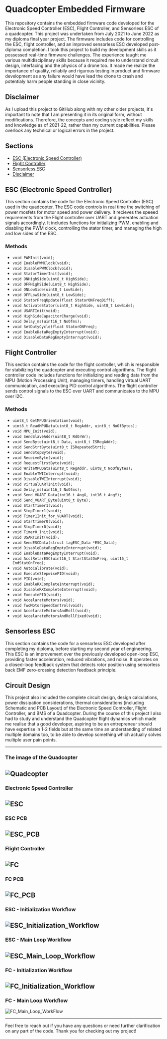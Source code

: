 # Quadcopter Embedded Firmware

This repository contains the embedded firmware code developed for the Electronic Speed Controller (ESC), Flight Controller, and Sensorless ESC of a quadcopter. This project was undertaken from July 2021 to June 2022 as my diploma final year project. The firmware includes code for controlling the ESC, flight controller, and an improved sensorless ESC developed post-diploma completion. I took this project to build my development skills as it possessed real-time firmware challenges. The experience taught me various multidisciplinary skills because it required me to understand circuit design, interfacing and the physics of a drone too. It made me realize the importance of quality, reliabily and rigurous testing in product and firmware development as any failure would have lead the drone to crash and potentialy harm people standing in close vicinity.

## Disclaimer

As I upload this project to GitHub along with my other older projects, it's important to note that I am presenting it in its original form, without modifications. Therefore, the concepts and coding style reflect my skills and knowledge as of 2021-22, rather than my current capabilities. Please overlook any technical or logical errors in the project.

## Sections

- [ESC (Electronic Speed Controller)](#esc-electronic-speed-controller)
- [Flight Controller](#flight-controller)
- [Sensorless ESC](#sensorless-esc)
- [Disclaimer](#disclaimer)

## ESC (Electronic Speed Controller)

This section contains the code for the Electronic Speed Controller (ESC) used in the quadcopter. The ESC code controls in real time the switching of power mosfets for motor speed and power delivery. It recieves the speeed requirements from the Flight controller over UART and generates actuation signals accordingly. It includes functions for initializing PWM, enabling and disabling the PWM clock, controlling the stator timer, and managing the high and low sides of the ESC.

### Methods

- `void PWMInit(void);`
- `void EnablePWMClock(void);`
- `void DisablePWMClock(void);`
- `void StatorTimerInit(void);`
- `void ONHighSide(uint8_t HighSide);`
- `void OFFHighSide(uint8_t HighSide);`
- `void ONLowSide(uint8_t LowSide);`
- `void OFFLowSide(uint8_t LowSide);`
- `void StatorFreqUpdate(float StatorONFreqDiff);`
- `void ActivateStator(uint8_t HighSide, uint8_t LowSide);`
- `void USARTInit(void);`
- `void HighSideCapacitorCharge(void);`
- `void Delay_ms(uint16_t NoOfms);`
- `void SetDutyCycle(float StatorONFreq);`
- `void EnableDataRegEmptyInterrupt(void);`
- `void DisableDataRegEmptyInterrupt(void);`

## Flight Controller

This section contains the code for the flight controller, which is responsible for stabilizing the quadcopter and executing control algorithms. The flight controller code includes functions for initializing and reading data from the MPU (Motion Processing Unit), managing timers, handling virtual UART communication, and executing PID control algorithms. The flight controller sends control signals to the ESC over UART and communicates to the MPU over I2C.

### Methods

- `uint8_t GetMPUOrientation(void);`
- `uint8_t ReadMPUData(uint8_t RegAddr, uint8_t NoOfBytes);`
- `void MPU_Init(void);`
- `void SendSlaveAddr(uint8_t RdOrWr);`
- `void SendByte(uint8_t Data, uint8_t ISRegAddr);`
- `void SendStrtByte(uint8_t ISRepeatedStrt);`
- `void SendStopByte(void);`
- `void ReceiveByte(void);`
- `void RequestFirstByte(void);`
- `void WriteMPUData(uint8_t RegAddr, uint8_t NoOfBytes);`
- `void EnableTWIInterrupt(void);`
- `void DisableTWIInterrupt(void);`
- `void VirtualUARTInit(void);`
- `void Delay_ms(uint16_t NoOfms);`
- `void Send_VUART_Data(int16_t AngX, int16_t AngY);`
- `void Send_VUART_Byte(uint8_t Byte);`
- `void StartTimer1(void);`
- `void StopTimer1(void);`
- `void Timer1Init_for_VUART(void);`
- `void StartTimer0(void);`
- `void StopTimer0(void);`
- `void Timer0_Init(void);`
- `void USARTInit(void);`
- `void SendESCData(struct tagESC_Data *ESC_Data);`
- `void DisableDataRegEmptyInterrupt(void);`
- `void EnableDataRegEmptyInterrupt(void);`
- `void AcclRetarESC(uint16_t StartStatOnFreq, uint16_t EndStatOnFreq);`
- `void AutoCalibrate(void);`
- `void ExecuteStepwisePID(void);`
- `void PID(void);`
- `void EnableRXCompleteInterrupt(void);`
- `void DisableRXCompleteInterrupt(void);`
- `void ExecutePID(void);`
- `void AccelarateMotors(void);`
- `void TwoMotorSpeedControl(void);`
- `void AccelarateMotorsAndRoll(void);`
- `void AccelarateMotorsAndRollFixed(void);`

## Sensorless ESC

This section contains the code for a sensorless ESC developed after completing my diploma, before starting my second year of engineering. This ESC is an improvement over the previously developed open-loop ESC, providing faster acceleration, reduced vibrations, and noise. It operates on a closed-loop feedback system that detects rotor position using sensorless back EMF zero-crossing detection feedback principle.

## Circuit Design

This project also included the complete circuit design, design calculations, power dissipation considerations, thermal considerations (including Schematic and PCB Layout) of the Electronic Speed Controller, Flight Controller, and BMS of a Quadcopter. During the course of this project I also had to study and understand the Quadcopter flight dynamics which made me realise that a good developer, aspiring to be an entrepreneur should have expertise in 1-2 fields but at the same time an understanding of related multiple domains too, to be able to develop something which actually solves multiple user pain points.

---
### The image of the Quadcopter
![Quadcopter](./Images/Quadcopter.jpg)
---
### Electronic Speed Controller
![ESC](./Images/ESC.jpg)
---
### ESC PCB
![ESC_PCB](./Images/ESC_PCB.jpg)
---
### Flight Controller
![FC](./Images/FC.jpg)
---
### FC PCB
![FC_PCB](./Images/FC_PCB.jpg)
---
### ESC - Initialization Workflow
![ESC_Initialization_Workflow](./Images/ESC_Initialization_Workflow.jpg)
---
### ESC - Main Loop Workflow
![ESC_Main_Loop_Workflow](./Images/ESC_Main_Loop_Workflow.jpg)
---
### FC - Initialization Workflow
![FC_Initialization_Workflow](./Images/FC_Initialization_Workflow.jpg)
---
### FC - Main Loop Workflow
![FC_Main_Loop_WorkFlow](./Images/FC_Main_Loop_WorkFlow.jpg)

---

Feel free to reach out if you have any questions or need further clarification on any part of the code. Thank you for checking out my project!
